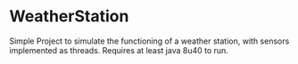 # WeatherStation
Simple Project to simulate the functioning of a weather station, with sensors implemented as threads. 
Requires at least java 8u40 to run.
